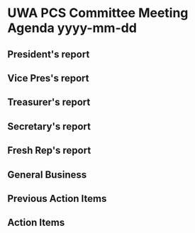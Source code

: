 # UWA PCS Committee Meeting Agenda yyyy-mm-dd

## President's report
## Vice Pres's report
## Treasurer's report
## Secretary's report
## Fresh Rep's report
## General Business
## Previous Action Items
## Action Items 
